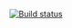[![Build status](https://ci.appveyor.com/api/projects/status/iv3f28leapr0o4t1?svg=true)](https://ci.appveyor.com/project/anna2283/dz-2-2)
